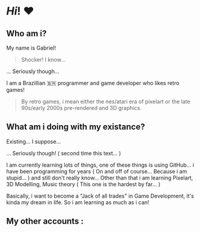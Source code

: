 # ***Hi***! :heart:



## Who am i?

My name is Gabriel!
>Shocker! I know...

... Seriously though...

I am a Brazillian 🇧🇷 programmer and game developer who likes retro games!
>By retro games, i mean either the nes/atari era of pixelart or the late 90s/early 2000s pre-rendered and 3D graphics.

## What am i doing with my existance?

Existing... I suppose...

... Seriously though! ( second time this text... )

I am currently learning lots of things, one of these things is using GitHub... i have been programming for years ( On and off of course... Because i am stupid... ) and still don't really know...
Other than that i am learning Pixelart, 3D Modelling, Music theory ( This one is the hardest by far... )

Basically, i want to become a "Jack of all trades" in Game Development, it's kinda my dream in life.
So i am learning as much as i can!

## My other accounts :



<!--
**GDDEGabriel/GDDEGabriel** is a ✨ _special_ ✨ repository because its `README.md` (this file) appears on your GitHub profile.

Here are some ideas to get you started:

- 🔭 I’m currently working on ...
- 🌱 I’m currently learning ...
- 👯 I’m looking to collaborate on ...
- 🤔 I’m looking for help with ...
- 💬 Ask me about ...
- 📫 How to reach me: ...
- 😄 Pronouns: ...
- ⚡ Fun fact: ...
-->
